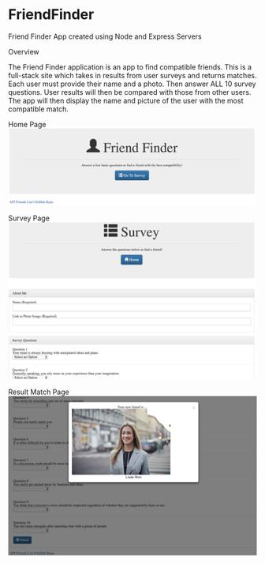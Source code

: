 # FriendFinder

Friend Finder App created using Node and Express Servers

Overview

The Friend Finder application is an app to find compatible friends. This is a full-stack site which takes in results from user surveys and returns matches.
Each user must provide their name and a photo. Then answer ALL 10 survey questions.
User results will then be compared with those from other users.
The app will then display the name and picture of the user with the most compatible match.

Home Page
![picture](screenShots/Home.png)

Survey Page
![picture](screenShots/Survey.png)

Result Match Page
![picture](screenShots/Results.png)